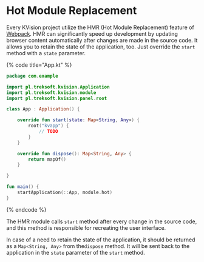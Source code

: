 # Hot Module Replacement

Every KVision project utilize the HMR \(Hot Module Replacement\) feature of [Webpack](https://webpack.js.org/concepts/hot-module-replacement/). HMR can significantly speed up development by updating browser content automatically after changes are made in the source code. It allows you to retain the state of the application, too. Just override the `start` method with a `state` parameter.

{% code title="App.kt" %}
```kotlin
package com.example

import pl.treksoft.kvision.Application
import pl.treksoft.kvision.module
import pl.treksoft.kvision.panel.root

class App : Application() {

    override fun start(state: Map<String, Any>) {
        root("kvapp") {
            // TODO
        }
    }

    override fun dispose(): Map<String, Any> {
        return mapOf()
    }

}

fun main() {
    startApplication(::App, module.hot)
}
```
{% endcode %}

The HMR module calls `start` method after every change in the source code, and this method is responsible for recreating the user interface.

In case of a need to retain the state of the application, it should be returned as a `Map<String, Any>` from the`dispose` method. It will be sent back to the application in the `state` parameter of the `start` method.

